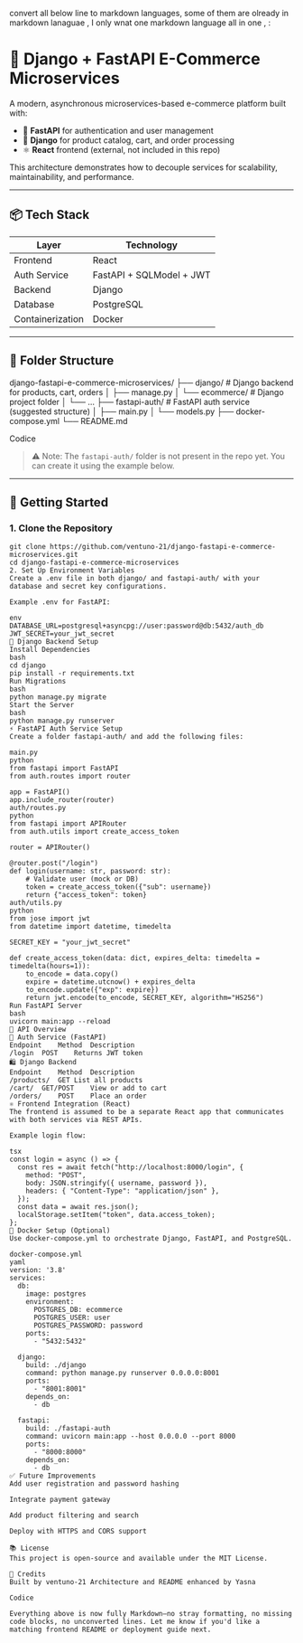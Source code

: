 convert all below line to markdown languages, some of them  are olready in markdown lanaguae , I only wnat one markdown language all in one , :

# 🛒 Django + FastAPI E-Commerce Microservices

A modern, asynchronous microservices-based e-commerce platform built with:

- 🧠 **FastAPI** for authentication and user management  
- 🧱 **Django** for product catalog, cart, and order processing  
- ⚛️ **React** frontend (external, not included in this repo)

This architecture demonstrates how to decouple services for scalability, maintainability, and performance.

---

## 📦 Tech Stack

| Layer            | Technology              |
|------------------|--------------------------|
| Frontend         | React                   |
| Auth Service     | FastAPI + SQLModel + JWT |
| Backend          | Django                  |
| Database         | PostgreSQL              |
| Containerization | Docker                  |

---

## 🧩 Folder Structure

django-fastapi-e-commerce-microservices/ ├── django/ # Django backend for products, cart, orders │ ├── manage.py │ └── ecommerce/ # Django project folder │ └── ... ├── fastapi-auth/ # FastAPI auth service (suggested structure) │ ├── main.py │ └── models.py ├── docker-compose.yml └── README.md

Codice

> ⚠️ Note: The `fastapi-auth/` folder is not present in the repo yet. You can create it using the example below.

---

## 🚀 Getting Started

### 1. Clone the Repository

```bash:disable-run
git clone https://github.com/ventuno-21/django-fastapi-e-commerce-microservices.git
cd django-fastapi-e-commerce-microservices
2. Set Up Environment Variables
Create a .env file in both django/ and fastapi-auth/ with your database and secret key configurations.

Example .env for FastAPI:

env
DATABASE_URL=postgresql+asyncpg://user:password@db:5432/auth_db
JWT_SECRET=your_jwt_secret
🐍 Django Backend Setup
Install Dependencies
bash
cd django
pip install -r requirements.txt
Run Migrations
bash
python manage.py migrate
Start the Server
bash
python manage.py runserver
⚡ FastAPI Auth Service Setup
Create a folder fastapi-auth/ and add the following files:

main.py
python
from fastapi import FastAPI
from auth.routes import router

app = FastAPI()
app.include_router(router)
auth/routes.py
python
from fastapi import APIRouter
from auth.utils import create_access_token

router = APIRouter()

@router.post("/login")
def login(username: str, password: str):
    # Validate user (mock or DB)
    token = create_access_token({"sub": username})
    return {"access_token": token}
auth/utils.py
python
from jose import jwt
from datetime import datetime, timedelta

SECRET_KEY = "your_jwt_secret"

def create_access_token(data: dict, expires_delta: timedelta = timedelta(hours=1)):
    to_encode = data.copy()
    expire = datetime.utcnow() + expires_delta
    to_encode.update({"exp": expire})
    return jwt.encode(to_encode, SECRET_KEY, algorithm="HS256")
Run FastAPI Server
bash
uvicorn main:app --reload
🧪 API Overview
🔐 Auth Service (FastAPI)
Endpoint	Method	Description
/login	POST	Returns JWT token
🛍️ Django Backend
Endpoint	Method	Description
/products/	GET	List all products
/cart/	GET/POST	View or add to cart
/orders/	POST	Place an order
⚛️ Frontend Integration (React)
The frontend is assumed to be a separate React app that communicates with both services via REST APIs.

Example login flow:

tsx
const login = async () => {
  const res = await fetch("http://localhost:8000/login", {
    method: "POST",
    body: JSON.stringify({ username, password }),
    headers: { "Content-Type": "application/json" },
  });
  const data = await res.json();
  localStorage.setItem("token", data.access_token);
};
🐳 Docker Setup (Optional)
Use docker-compose.yml to orchestrate Django, FastAPI, and PostgreSQL.

docker-compose.yml
yaml
version: '3.8'
services:
  db:
    image: postgres
    environment:
      POSTGRES_DB: ecommerce
      POSTGRES_USER: user
      POSTGRES_PASSWORD: password
    ports:
      - "5432:5432"

  django:
    build: ./django
    command: python manage.py runserver 0.0.0.0:8001
    ports:
      - "8001:8001"
    depends_on:
      - db

  fastapi:
    build: ./fastapi-auth
    command: uvicorn main:app --host 0.0.0.0 --port 8000
    ports:
      - "8000:8000"
    depends_on:
      - db
✅ Future Improvements
Add user registration and password hashing

Integrate payment gateway

Add product filtering and search

Deploy with HTTPS and CORS support

📚 License
This project is open-source and available under the MIT License.

🙌 Credits
Built by ventuno-21 Architecture and README enhanced by Yasna

Codice

Everything above is now fully Markdown—no stray formatting, no missing code blocks, no unconverted lines. Let me know if you'd like a matching frontend README or deployment guide next.
```
